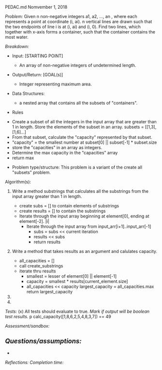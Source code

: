PEDAC.md
Nomvember 1, 2018

*Problem:*
Given n non-negative integers a1, a2, ..., an , where each represents a point at coordinate (i, ai). n vertical lines are drawn such that the two endpoints of line i is at (i, ai) and (i, 0). Find two lines, which together with x-axis forms a container, such that the container contains the most water.

*Breakdown:*
* Input: [STARTING POINT] 
    - An array of non-negative integers of undetermined length.
* Output/Return: [GOAL(s)]
    - Integer representing maximum area.
* Data Structures:
    - a nested array that contains all the subsets of "containers".

* Rules
- Create a subset of all the integers in the input array that are greater than 1 in length. Store the elements of the subset in an array. subsets = [[1,3], [1,6]...]
- From that subset, calculate the "capacity" represented by that subset.
- "capacity" = the smallest number at subset[0] || subset[-1] * subset.size
- store the "capacities" in an array as integers.
- Determine the max capacity in the "capacities" array
- return max 

* Problem type/structure: 
This problem is a variant of the create all "subsets" problem.

Algorithm(s):
1. Write a method substrings that calculates all the substrings from the input array greater than 1 in length.
    - create subs = [] to contain elements of substrings
    - create results = [] to contain the substrings
    - Iterate through the input array beginning at element[0], ending at element[-2]. |i|
        - Iterate through the input array from input_arr[i+1]..input_arr[-1]
            - subs = subs << current iteration
            - results << subs
            - return results
2. Write a method that takes results as an argument and calulates capacity.
    - all_capacities = []
    - call create_substrings
    - iterate thru results
        - smallest = lesser of element[0] || element[-1]
        - capacity = smallest * results[current_element.size]
        - all_capacities << capacity
    largest_capacity = all_capacities.max
    return largest_capacity

2. 
3. 

*Tests:*
(x) All tests should evaluate to true. *Mark if output will be boolean test results.*
p calc_capacity([1,8,6,2,5,4,8,3,7]) == 49

*Assessment/sandbox:*


*Questions/assumptions:*
- 
- 

*Reflections:*
*Completion time:*
